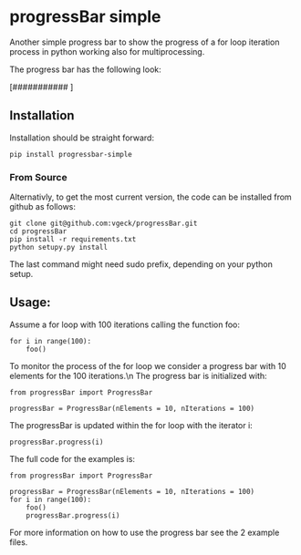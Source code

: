 # progressBar simple

Another simple progress bar to show the progress of a for loop iteration process
in python working also for multiprocessing.

The progress bar has the following look:

[###########		]

## Installation

Installation should be straight forward:

	pip install progressbar-simple

### From Source
Alternativly, to get the most current version, the code can be installed from github as follows:

	git clone git@github.com:vgeck/progressBar.git
	cd progressBar
	pip install -r requirements.txt
	python setupy.py install

The last command might need sudo prefix, depending on your python setup.

## Usage:

Assume a for loop with 100 iterations calling the function foo:

    for i in range(100):
        foo()

To monitor the process of the for loop we consider a progress bar with 10 
elements for the 100 iterations.\n
The progress bar is initialized with:
    
    from progressBar import ProgressBar
    
    progressBar = ProgressBar(nElements = 10, nIterations = 100)
    
The progressBar is updated within the for loop with the iterator i:

    progressBar.progress(i)

The full code for the examples is:

    from progressBar import ProgressBar
    
    progressBar = ProgressBar(nElements = 10, nIterations = 100)
    for i in range(100):
        foo()
        progressBar.progress(i)
    
For more information on how to use the progress bar see the 2 example files.
